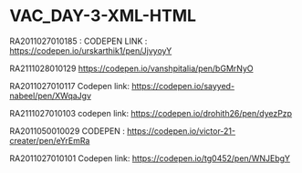 # VAC_DAY-3-XML-HTML


RA2011027010185 : CODEPEN LINK : https://codepen.io/urskarthik1/pen/JjvyoyY


RA2111028010129
https://codepen.io/vanshpitalia/pen/bGMrNyO

RA2011027010117
Codepen link: https://codepen.io/sayyed-nabeel/pen/XWqaJgv

RA2111027010103
codepen link: https://codepen.io/drohith26/pen/dyezPzp

RA2011050010029
CODEPEN : https://codepen.io/victor-21-creater/pen/eYrEmRa



RA2011027010101
Codepen link: https://codepen.io/tg0452/pen/WNJEbgY

